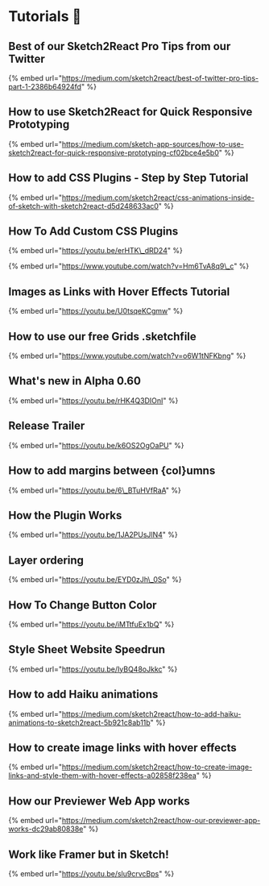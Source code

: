 # Tutorials 📼

## Best of our Sketch2React Pro Tips from our Twitter

{% embed url="https://medium.com/sketch2react/best-of-twitter-pro-tips-part-1-2386b64924fd" %}

## How to use Sketch2React for Quick Responsive Prototyping <a id="089e"></a>

{% embed url="https://medium.com/sketch-app-sources/how-to-use-sketch2react-for-quick-responsive-prototyping-cf02bce4e5b0" %}

## How to add CSS Plugins - Step by Step Tutorial <a id="7b59"></a>

{% embed url="https://medium.com/sketch2react/css-animations-inside-of-sketch-with-sketch2react-d5d248633ac0" %}

## How To Add Custom CSS Plugins

{% embed url="https://youtu.be/erHTK\_dRD24" %}

{% embed url="https://www.youtube.com/watch?v=Hm6TvA8q9\_c" %}

## Images as Links with Hover Effects Tutorial

{% embed url="https://youtu.be/U0tsqeKCgmw" %}

## How to use our free Grids .sketchfile

{% embed url="https://www.youtube.com/watch?v=o6W1tNFKbng" %}

## What's new in Alpha 0.60

{% embed url="https://youtu.be/rHK4Q3DIOnI" %}

## Release Trailer

{% embed url="https://youtu.be/k6OS2OgOaPU" %}

## How to add margins between {col}umns

{% embed url="https://youtu.be/6\_BTuHVfRaA" %}

##  How the Plugin Works

{% embed url="https://youtu.be/1JA2PUsJlN4" %}

## Layer ordering

{% embed url="https://youtu.be/EYD0zJh\_0So" %}

## How To Change Button Color

{% embed url="https://youtu.be/iMTtfuEx1bQ" %}

## Style Sheet Website Speedrun

{% embed url="https://youtu.be/IyBQ48oJkkc" %}

## How to add Haiku animations

{% embed url="https://medium.com/sketch2react/how-to-add-haiku-animations-to-sketch2react-5b921c8ab11b" %}

## How to create image links with hover effects <a id="a549"></a>

{% embed url="https://medium.com/sketch2react/how-to-create-image-links-and-style-them-with-hover-effects-a02858f238ea" %}

## How our Previewer Web App works <a id="d106"></a>

{% embed url="https://medium.com/sketch2react/how-our-previewer-app-works-dc29ab80838e" %}

## Work like Framer but in Sketch!

{% embed url="https://youtu.be/slu9crvcBps" %}


